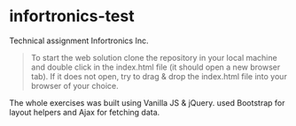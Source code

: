 # infortronics-test

Technical assignment 
Infortronics Inc.

>To start the web solution clone the repository in your local machine and
>double click in the index.html file (it should open a new browser tab).
>If it does not open, try to drag & drop the index.html file into your browser of your choice.


The whole exercises was built using Vanilla JS & jQuery.
used Bootstrap for layout helpers and Ajax for fetching data.


